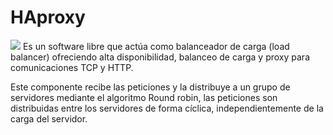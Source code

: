 # HAproxy
![](https://github.com/MISO-4206/201820-Repo-Grupo-01/blob/master/Imagenes/haproxy.png)
Es un software libre que actúa como balanceador de carga (load balancer) ofreciendo alta disponibilidad, balanceo de carga y proxy para comunicaciones TCP y HTTP.

Este componente recibe las peticiones y la distribuye a un grupo de servidores mediante el algoritmo Round robin, las peticiones son distribuidas entre los servidores de forma cíclica, independientemente de la carga del servidor.




